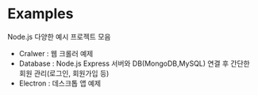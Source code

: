 # Examples
Node.js 다양한 예시 프로젝트 모음
- Cralwer : 웹 크롤러 예제
- Database : Node.js Express 서버와 DB(MongoDB,MySQL) 연결 후 간단한 회원 관리(로그인, 회원가입 등)
- Electron : 데스크톱 앱 예제